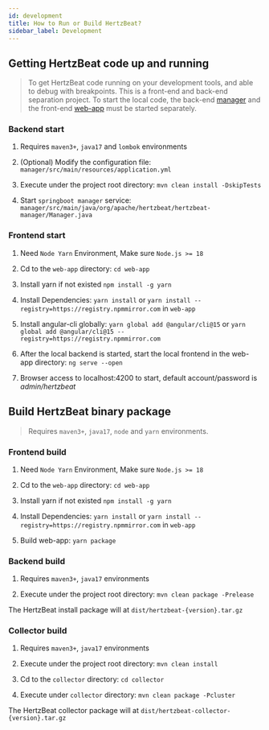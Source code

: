 ```yaml
---
id: development  
title: How to Run or Build HertzBeat?    
sidebar_label: Development
---
```


## Getting HertzBeat code up and running

> To get HertzBeat code running on your development tools, and able to debug with breakpoints.
> This is a front-end and back-end separation project.
> To start the local code, the back-end [manager](https://github.com/apache/hertzbeat/tree/master/manager) and the front-end [web-app](https://github.com/apache/hertzbeat/tree/master/web-app) must be started separately.

### Backend start

1. Requires `maven3+`, `java17` and `lombok` environments

2. (Optional) Modify the configuration file: `manager/src/main/resources/application.yml`

3. Execute under the project root directory: `mvn clean install -DskipTests`

4. Start `springboot manager` service: `manager/src/main/java/org/apache/hertzbeat/hertzbeat-manager/Manager.java`

### Frontend start

1. Need `Node Yarn` Environment, Make sure `Node.js >= 18`

2. Cd to the `web-app` directory: `cd web-app`

3. Install yarn if not existed `npm install -g yarn`

4. Install Dependencies: `yarn install` or `yarn install --registry=https://registry.npmmirror.com` in `web-app`

5. Install angular-cli globally: `yarn global add @angular/cli@15` or `yarn global add @angular/cli@15 --registry=https://registry.npmmirror.com`

6. After the local backend is started, start the local frontend in the web-app directory: `ng serve --open`

7. Browser access to localhost:4200 to start, default account/password is *admin/hertzbeat*

## Build HertzBeat binary package

> Requires `maven3+`, `java17`, `node` and `yarn` environments.

### Frontend build

1. Need `Node Yarn` Environment, Make sure `Node.js >= 18`

2. Cd to the `web-app` directory: `cd web-app`

3. Install yarn if not existed `npm install -g yarn`

4. Install Dependencies: `yarn install` or `yarn install --registry=https://registry.npmmirror.com` in `web-app`

5. Build web-app: `yarn package`

### Backend build

1. Requires `maven3+`, `java17` environments

2. Execute under the project root directory: `mvn clean package -Prelease`

The HertzBeat install package will at `dist/hertzbeat-{version}.tar.gz`

### Collector build

1. Requires `maven3+`, `java17` environments

2. Execute under the project root directory: `mvn clean install`

3. Cd to the `collector` directory: `cd collector`

4. Execute under `collector` directory: `mvn clean package -Pcluster`

The HertzBeat collector package will at `dist/hertzbeat-collector-{version}.tar.gz`

